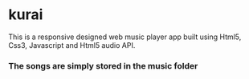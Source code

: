 # kurai


This is a responsive designed web music player app built using Html5, Css3, Javascript and Html5 audio API. 


### The songs are simply stored in the music folder
